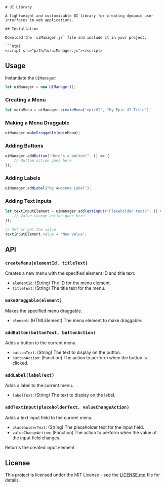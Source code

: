 ```
# UI Library

A lightweight and customizable UI library for creating dynamic user interfaces in web applications.

## Installation

Download the `uiManager.js` file and include it in your project.

```html
<script src="path/to/uiManager.js"></script>
```

## Usage

Instantiate the `UIManager`:

```javascript
let uiManager = new UIManager();
```

### Creating a Menu

```javascript
let mainMenu = uiManager.createMenu("epicUI", "My Epic UI Title");
```

### Making a Menu Draggable

```javascript
uiManager.makeDraggable(mainMenu);
```

### Adding Buttons

```javascript
uiManager.addButton("Here's a button!", () => {
    // Button action goes here
});
```

### Adding Labels

```javascript
uiManager.addLabel("My Awesome Label");
```

### Adding Text Inputs

```javascript
let textInputElement = uiManager.addTextInput("Placeholder text?", () => {
    // Value change action goes here
});

// Set or get the value
textInputElement.value = 'New value';
```

## API

### `createMenu(elementId, titleText)`

Creates a new menu with the specified element ID and title text.

- `elementId`: (String) The ID for the menu element.
- `titleText`: (String) The title text for the menu.

### `makeDraggable(element)`

Makes the specified menu draggable.

- `element`: (HTMLElement) The menu element to make draggable.

### `addButton(buttonText, buttonAction)`

Adds a button to the current menu.

- `buttonText`: (String) The text to display on the button.
- `buttonAction`: (Function) The action to perform when the button is clicked.

### `addLabel(labelText)`

Adds a label to the current menu.

- `labelText`: (String) The text to display on the label.

### `addTextInput(placeholderText, valueChangeAction)`

Adds a text input field to the current menu.

- `placeholderText`: (String) The placeholder text for the input field.
- `valueChangeAction`: (Function) The action to perform when the value of the input field changes.

Returns the created input element.

## License

This project is licensed under the MIT License - see the [LICENSE.md](LICENSE.md) file for details.
```
